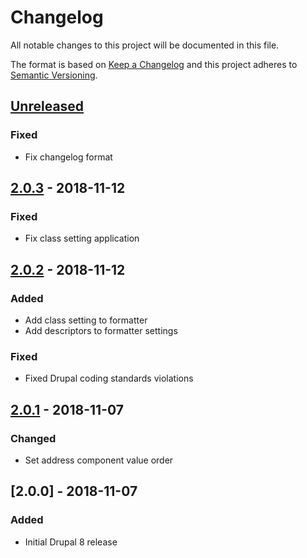 # Changelog

All notable changes to this project will be documented in this file.

The format is based on [Keep a Changelog](http://keepachangelog.com/en/1.0.0/)
and this project adheres to [Semantic Versioning](http://semver.org/spec/v2.0.0.html).

## [Unreleased]
### Fixed
- Fix changelog format

## [2.0.3] - 2018-11-12
### Fixed
- Fix class setting application

## [2.0.2] - 2018-11-12
### Added
- Add class setting to formatter
- Add descriptors to formatter settings

### Fixed
- Fixed Drupal coding standards violations

## [2.0.1] - 2018-11-07
### Changed
- Set address component value order

## [2.0.0] - 2018-11-07
### Added
- Initial Drupal 8 release

[Unreleased]: https://bitbucket.org/projectcosmic/google_map_embed/branches/compare/HEAD..2.0.3
[2.0.3]: https://bitbucket.org/projectcosmic/google_map_embed/branches/compare/2.0.3..2.0.2
[2.0.2]: https://bitbucket.org/projectcosmic/google_map_embed/branches/compare/2.0.2..2.0.1
[2.0.1]: https://bitbucket.org/projectcosmic/google_map_embed/branches/compare/2.0.1..2.0.1
[2.0.1]: https://bitbucket.org/projectcosmic/google_map_embed/branches/compare/2.0.1..2.0.0
